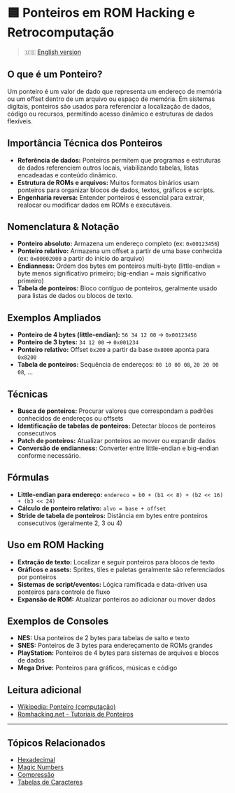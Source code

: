 # 🟦 Ponteiros em ROM Hacking e Retrocomputação

> :us: [English version](pointers.md)

## O que é um Ponteiro?
Um ponteiro é um valor de dado que representa um endereço de memória ou um offset dentro de um arquivo ou espaço de memória. Em sistemas digitais, ponteiros são usados para referenciar a localização de dados, código ou recursos, permitindo acesso dinâmico e estruturas de dados flexíveis.

## Importância Técnica dos Ponteiros
- **Referência de dados:** Ponteiros permitem que programas e estruturas de dados referenciem outros locais, viabilizando tabelas, listas encadeadas e conteúdo dinâmico.
- **Estrutura de ROMs e arquivos:** Muitos formatos binários usam ponteiros para organizar blocos de dados, textos, gráficos e scripts.
- **Engenharia reversa:** Entender ponteiros é essencial para extrair, realocar ou modificar dados em ROMs e executáveis.

## Nomenclatura & Notação
- **Ponteiro absoluto:** Armazena um endereço completo (ex: `0x00123456`)
- **Ponteiro relativo:** Armazena um offset a partir de uma base conhecida (ex: `0x00002000` a partir do início do arquivo)
- **Endianness:** Ordem dos bytes em ponteiros multi-byte (little-endian = byte menos significativo primeiro; big-endian = mais significativo primeiro)
- **Tabela de ponteiros:** Bloco contíguo de ponteiros, geralmente usado para listas de dados ou blocos de texto.

## Exemplos Ampliados
- **Ponteiro de 4 bytes (little-endian):** `56 34 12 00` → `0x00123456`
- **Ponteiro de 3 bytes:** `34 12 00` → `0x001234`
- **Ponteiro relativo:** Offset `0x200` a partir da base `0x8000` aponta para `0x8200`
- **Tabela de ponteiros:** Sequência de endereços: `00 10 00 08`, `20 20 00 08`, ...

## Técnicas
- **Busca de ponteiros:** Procurar valores que correspondam a padrões conhecidos de endereços ou offsets
- **Identificação de tabelas de ponteiros:** Detectar blocos de ponteiros consecutivos
- **Patch de ponteiros:** Atualizar ponteiros ao mover ou expandir dados
- **Conversão de endianness:** Converter entre little-endian e big-endian conforme necessário.

## Fórmulas
- **Little-endian para endereço:** `endereco = b0 + (b1 << 8) + (b2 << 16) + (b3 << 24)`
- **Cálculo de ponteiro relativo:** `alvo = base + offset`
- **Stride de tabela de ponteiros:** Distância em bytes entre ponteiros consecutivos (geralmente 2, 3 ou 4)

## Uso em ROM Hacking
- **Extração de texto:** Localizar e seguir ponteiros para blocos de texto
- **Gráficos e assets:** Sprites, tiles e paletas geralmente são referenciados por ponteiros
- **Sistemas de script/eventos:** Lógica ramificada e data-driven usa ponteiros para controle de fluxo
- **Expansão de ROM:** Atualizar ponteiros ao adicionar ou mover dados

## Exemplos de Consoles
- **NES:** Usa ponteiros de 2 bytes para tabelas de salto e texto
- **SNES:** Ponteiros de 3 bytes para endereçamento de ROMs grandes
- **PlayStation:** Ponteiros de 4 bytes para sistemas de arquivos e blocos de dados
- **Mega Drive:** Ponteiros para gráficos, músicas e código

## Leitura adicional
- [Wikipedia: Ponteiro (computação)](https://pt.wikipedia.org/wiki/Ponteiro_(computa%C3%A7%C3%A3o))
- [Romhacking.net - Tutoriais de Ponteiros](https://www.romhacking.net/documents/)

---

## Tópicos Relacionados
- [Hexadecimal](hexadecimal_PT.md)
- [Magic Numbers](magic_numbers_PT.md)
- [Compressão](compression_PT.md)
- [Tabelas de Caracteres](character_tables_PT.md)
